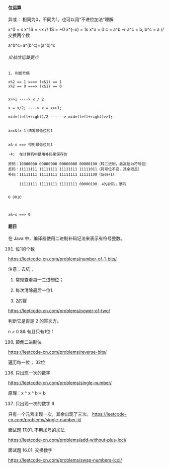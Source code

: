 #### 位运算



异或： 相同为0，不同为1。也可以用“不进位加法”理解

x^0 = x
x^1S = ~x // 1S = ~0
x^(~x) = 1s
x^x = 0
c = a^b => a^c = b, b^c = a // 交换两个数

a^b^c=a^(b^c)=(a^b)^c


###### 实战位运算要点

    1. 判断奇偶
    
    x%2 == 1 ===> (x&1) == 1
    x%2 == 0 ===> (x&1) == 0
    
    
    x>>1 ----> x / 2
    
    x = x/2; ----> x = x>>1;
    
    mid=(left+right)/2 ------> mid=(left+right)>>1;
    
    
    x=x&(x-1)清零最低位的1
    
    
    x&-x ==> 得到最低位的1
    
    -4:  在计算机中是用补码来保存的
    
    原码：10000000 00000000 00000000 00000100（转二进制，最高位为符号位）  
    反码：11111111 11111111 11111111 11111011（符号位不变，其余取反）  
    补码：11111111 11111111 11111111 11111100（反码+1）
        
         11111111 11111111 11111111 00000100  4的补码；原码      
    
    
    0 0010



    x&~x ==> 0






#### 题目

在 Java 中，编译器使用二进制补码记法来表示有符号整数。


191. 位1的个数

https://leetcode-cn.com/problems/number-of-1-bits/

注意：去坑； 
1. 常规查看每一二进制位；
2. 每次清除最后一位1.


231. 2的幂

https://leetcode-cn.com/problems/power-of-two/ 

判断它是否是 2 的幂次方。

n > 0 && 有且只有1位 1


190. 颠倒二进制位

https://leetcode-cn.com/problems/reverse-bits/

遍历每一位； 32位


136. 只出现一次的数字

https://leetcode-cn.com/problems/single-number/

原理：x ^ x ^ b = b


137. 只出现一次的数字 II

只有一个元素出现一次，其余出现了三次。
https://leetcode-cn.com/problems/single-number-ii/


面试题 17.01. 不用加号的加法

https://leetcode-cn.com/problems/add-without-plus-lcci/



面试题 16.01. 交换数字

https://leetcode-cn.com/problems/swap-numbers-lcci/




